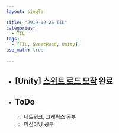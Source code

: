 ```yaml
---
layout: single

title: "2019-12-26 TIL"
categories:
  - TIL
tags:
  - [TIL, SweetRoad, Unity]
use_math: true
 
---
```




- ## [Unity] [스위트 로드 모작](https://github.com/JangHyeonJun/SweetRoad_6) 완료



- ## ToDo

  - 네트워크, 그래픽스 공부
  - 머신러닝 공부
